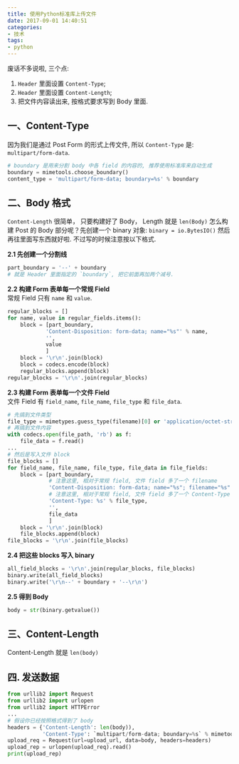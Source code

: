 ```yaml
---
title: 使用Python标准库上传文件
date: 2017-09-01 14:40:51
categories:
- 技术
tags: 
- python
---
```


废话不多说啦, 三个点:  
1. `Header` 里面设置 `Content-Type`;  
2. `Header` 里面设置 `Content-Length`;  
3. 把文件内容读出来, 按格式要求写到 Body 里面.  
<!-- more -->
##  一、Content-Type
因为我们是通过 Post Form 的形式上传文件, 所以 `Content-Type` 是:  `multipart/form-data`. 
```python
# boundary 是用来分割 body 中各 field 的内容的, 推荐使用标准库来自动生成
boundary = mimetools.choose_boundary()
content_type = 'multipart/form-data; boundary=%s' % boundary
```

## 二、Body 格式
`Content-Length` 很简单， 只要构建好了 Body， Length 就是 `len(Body)`
怎么构建 Post 的 Body 部分呢？先创建一个 binary 对象: `binary = io.BytesIO()` 然后再往里面写东西就好啦. 不过写的时候注意按以下格式.  

**2.1 先创建一个分割线**
```python
part_boundary = '--' + boundary  
# 就是 Header 里面指定的 `boundary`, 把它前面再加两个减号. 
```
**2.2 构建 Form 表单每一个常规 Field**  
常规 Field 只有 `name` 和 `value`.  
```python
regular_blocks = []
for name, value in regular_fields.items():
	block = [part_boundary,
			'Content-Disposition: form-data; name="%s"' % name,
			'',
			value
			]
	block = '\r\n'.join(block)
	block = codecs.encode(block)
	regular_blocks.append(block)
regular_blocks = '\r\n'.join(regular_blocks)
```
**2.3  构建 Form 表单每一个文件 Field**  
文件 Field 有 `field_name`, `file_name`, `file_type` 和 `file_data`.  
```python
# 先搞到文件类型
file_type = mimetypes.guess_type(filename)[0] or 'application/octet-stream' 
# 再搞到文件内容
with codecs.open(file_path, 'rb') as f:
    file_data = f.read()
...
# 然后是写入文件 block
file_blocks = []
for field_name, file_name, file_type, file_data in file_fields:
    block = [part_boundary,
             # 注意这里, 相对于常规 field, 文件 field 多了一个 filename
             'Content-Disposition: form-data; name="%s"; filename="%s"' % (field_name, file_name),
             # 注意这里, 相对于常规 field, 文件 field 多了一个 Content-Type
             'Content-Type: %s' % file_type,
             '',
             file_data
             ]
    block = '\r\n'.join(block)
    file_blocks.append(block)
file_blocks = '\r\n'.join(file_blocks)
```
**2.4 把这些 blocks 写入 binary**
```python
all_field_blocks = '\r\n'.join(regular_blocks, file_blocks)
binary.write(all_field_blocks)
binary.write('\r\n--' + boundary + '--\r\n')
```
**2.5 得到 Body**
```python
body = str(binary.getvalue())
```

## 三、Content-Length
Content-Length 就是 `len(body)`

## 四. 发送数据
```python
from urllib2 import Request
from urllib2 import urlopen
from urllib2 import HTTPError
... 
# 假设你已经按照格式得到了 body
headers = {'Content-Length': len(body)),
           'Content-Type': `multipart/form-data; boundary=%s` % mimetools.choose_boundary()}
upload_req = Request(url=upload_url, data=body, headers=headers)
upload_rep = urlopen(upload_req).read()
print(upload_rep)
```


